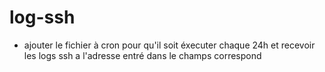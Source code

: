 # log-ssh

 - ajouter le fichier à cron pour qu'il soit éxecuter chaque 24h et recevoir les logs ssh a l'adresse entré dans le champs correspond  
